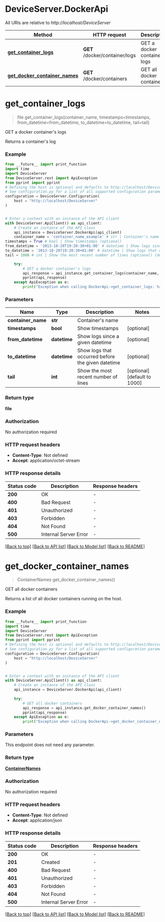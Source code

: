 # DeviceServer.DockerApi

All URIs are relative to *http://localhost/DeviceServer*

Method | HTTP request | Description
------------- | ------------- | -------------
[**get_container_logs**](DockerApi.md#get_container_logs) | **GET** /docker/container/logs | GET a docker container&#39;s logs
[**get_docker_container_names**](DockerApi.md#get_docker_container_names) | **GET** /docker/containers | GET all docker containers


# **get_container_logs**
> file get_container_logs(container_name, timestamps=timestamps, from_datetime=from_datetime, to_datetime=to_datetime, tail=tail)

GET a docker container's logs

Returns a container's log

### Example

```python
from __future__ import print_function
import time
import DeviceServer
from DeviceServer.rest import ApiException
from pprint import pprint
# Defining the host is optional and defaults to http://localhost/DeviceServer
# See configuration.py for a list of all supported configuration parameters.
configuration = DeviceServer.Configuration(
    host = "http://localhost/DeviceServer"
)


# Enter a context with an instance of the API client
with DeviceServer.ApiClient() as api_client:
    # Create an instance of the API class
    api_instance = DeviceServer.DockerApi(api_client)
    container_name = 'container_name_example' # str | Container's name
timestamps = True # bool | Show timestamps (optional)
from_datetime = '2013-10-20T19:20:30+01:00' # datetime | Show logs since a given datetime (optional)
to_datetime = '2013-10-20T19:20:30+01:00' # datetime | Show logs that occurred before the given datetime (optional)
tail = 1000 # int | Show the most recent number of lines (optional) (default to 1000)

    try:
        # GET a docker container's logs
        api_response = api_instance.get_container_logs(container_name, timestamps=timestamps, from_datetime=from_datetime, to_datetime=to_datetime, tail=tail)
        pprint(api_response)
    except ApiException as e:
        print("Exception when calling DockerApi->get_container_logs: %s\n" % e)
```

### Parameters

Name | Type | Description  | Notes
------------- | ------------- | ------------- | -------------
 **container_name** | **str**| Container&#39;s name | 
 **timestamps** | **bool**| Show timestamps | [optional] 
 **from_datetime** | **datetime**| Show logs since a given datetime | [optional] 
 **to_datetime** | **datetime**| Show logs that occurred before the given datetime | [optional] 
 **tail** | **int**| Show the most recent number of lines | [optional] [default to 1000]

### Return type

**file**

### Authorization

No authorization required

### HTTP request headers

 - **Content-Type**: Not defined
 - **Accept**: application/octet-stream

### HTTP response details
| Status code | Description | Response headers |
|-------------|-------------|------------------|
**200** | OK |  -  |
**400** | Bad Request |  -  |
**401** | Unauthorized |  -  |
**403** | Forbidden |  -  |
**404** | Not Found |  -  |
**500** | Internal Server Error |  -  |

[[Back to top]](#) [[Back to API list]](../README.md#documentation-for-api-endpoints) [[Back to Model list]](../README.md#documentation-for-models) [[Back to README]](../README.md)

# **get_docker_container_names**
> ContainerNames get_docker_container_names()

GET all docker containers

Returns a list of all docker containers running on the host.

### Example

```python
from __future__ import print_function
import time
import DeviceServer
from DeviceServer.rest import ApiException
from pprint import pprint
# Defining the host is optional and defaults to http://localhost/DeviceServer
# See configuration.py for a list of all supported configuration parameters.
configuration = DeviceServer.Configuration(
    host = "http://localhost/DeviceServer"
)


# Enter a context with an instance of the API client
with DeviceServer.ApiClient() as api_client:
    # Create an instance of the API class
    api_instance = DeviceServer.DockerApi(api_client)
    
    try:
        # GET all docker containers
        api_response = api_instance.get_docker_container_names()
        pprint(api_response)
    except ApiException as e:
        print("Exception when calling DockerApi->get_docker_container_names: %s\n" % e)
```

### Parameters
This endpoint does not need any parameter.

### Return type

[**ContainerNames**](ContainerNames.md)

### Authorization

No authorization required

### HTTP request headers

 - **Content-Type**: Not defined
 - **Accept**: application/json

### HTTP response details
| Status code | Description | Response headers |
|-------------|-------------|------------------|
**200** | OK |  -  |
**201** | Created |  -  |
**400** | Bad Request |  -  |
**401** | Unauthorized |  -  |
**403** | Forbidden |  -  |
**404** | Not Found |  -  |
**500** | Internal Server Error |  -  |

[[Back to top]](#) [[Back to API list]](../README.md#documentation-for-api-endpoints) [[Back to Model list]](../README.md#documentation-for-models) [[Back to README]](../README.md)

